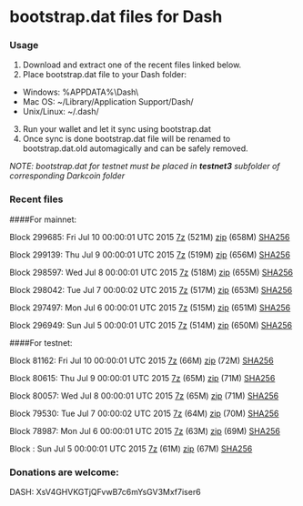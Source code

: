 # bootstrap.dat files for Dash

### Usage

1. Download and extract one of the recent files linked below.
2. Place bootstrap.dat file to your Dash folder:
 - Windows: %APPDATA%\Dash\
 - Mac OS: ~/Library/Application Support/Dash/
 - Unix/Linux: ~/.dash/
3. Run your wallet and let it sync using bootstrap.dat
4. Once sync is done bootstrap.dat file will be renamed to bootstrap.dat.old automagically and can be safely removed.

_NOTE: bootstrap.dat for testnet must be placed in **testnet3** subfolder of corresponding Darkcoin folder_

### Recent files

####For mainnet:

Block 299685: Fri Jul 10 00:00:01 UTC 2015 [7z](https://transfer.sh/c725m/bootstrap.dat.20150710.7z) (521M) [zip](https://transfer.sh/UeJlz/bootstrap.dat.20150710.zip) (658M) [SHA256](https://transfer.sh/vYYwI/sha256.txt)

Block 299139: Thu Jul  9 00:00:01 UTC 2015 [7z](https://transfer.sh/eibM1/bootstrap.dat.20150709.7z) (519M) [zip](https://transfer.sh/n152U/bootstrap.dat.20150709.zip) (656M) [SHA256](https://transfer.sh/ulDYj/sha256.txt)

Block 298597: Wed Jul  8 00:00:01 UTC 2015 [7z](https://transfer.sh/cwUFL/bootstrap.dat.20150708.7z) (518M) [zip](https://transfer.sh/RI3ZZ/bootstrap.dat.20150708.zip) (655M) [SHA256](https://transfer.sh/rFkEV/sha256.txt)

Block 298042: Tue Jul  7 00:00:02 UTC 2015 [7z](https://transfer.sh/sYrvy/bootstrap.dat.20150707.7z) (517M) [zip](https://transfer.sh/10vqes/bootstrap.dat.20150707.zip) (653M) [SHA256](https://transfer.sh/145oRZ/sha256.txt)

Block 297497: Mon Jul  6 00:00:01 UTC 2015 [7z](https://transfer.sh/IAa9p/bootstrap.dat.20150706.7z) (515M) [zip](https://transfer.sh/LV4Mh/bootstrap.dat.20150706.zip) (651M) [SHA256](https://transfer.sh/pmZm0/sha256.txt)

Block 296949: Sun Jul  5 00:00:01 UTC 2015 [7z](https://transfer.sh/1aUE19/bootstrap.dat.20150705.7z) (514M) [zip](https://transfer.sh/9aDnw/bootstrap.dat.20150705.zip) (650M) [SHA256](https://transfer.sh/1byXM8/sha256.txt)

####For testnet:

Block 81162: Fri Jul 10 00:00:01 UTC 2015 [7z](https://transfer.sh/snV9o/bootstrap.dat.20150710.7z) (66M) [zip](https://transfer.sh/D5RLo/bootstrap.dat.20150710.zip) (72M) [SHA256](https://transfer.sh/GA1LA/sha256.txt)

Block 80615: Thu Jul  9 00:00:01 UTC 2015 [7z](https://transfer.sh/FCMQ2/bootstrap.dat.20150709.7z) (65M) [zip](https://transfer.sh/mcYlF/bootstrap.dat.20150709.zip) (71M) [SHA256](https://transfer.sh/1flMch/sha256.txt)

Block 80057: Wed Jul  8 00:00:01 UTC 2015 [7z](https://transfer.sh/ymlOZ/bootstrap.dat.20150708.7z) (65M) [zip](https://transfer.sh/F63da/bootstrap.dat.20150708.zip) (71M) [SHA256](https://transfer.sh/1fLsEh/sha256.txt)

Block 79530: Tue Jul  7 00:00:02 UTC 2015 [7z](https://transfer.sh/Xu4Q4/bootstrap.dat.20150707.7z) (64M) [zip](https://transfer.sh/6goUH/bootstrap.dat.20150707.zip) (70M) [SHA256](https://transfer.sh/nsRaq/sha256.txt)

Block 78987: Mon Jul  6 00:00:01 UTC 2015 [7z](https://transfer.sh/4npdb/bootstrap.dat.20150706.7z) (63M) [zip](https://transfer.sh/16xfLK/bootstrap.dat.20150706.zip) (69M) [SHA256](https://transfer.sh/fDI1f/sha256.txt)

Block : Sun Jul  5 00:00:01 UTC 2015 [7z](https://transfer.sh/106kd0/bootstrap.dat.20150705.7z) (61M) [zip](https://transfer.sh/XThhP/bootstrap.dat.20150705.zip) (67M) [SHA256](https://transfer.sh/yriqA/sha256.txt)

### Donations are welcome:

DASH: XsV4GHVKGTjQFvwB7c6mYsGV3Mxf7iser6
